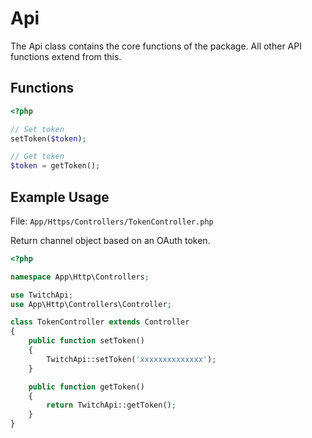 # Api

The Api class contains the core functions of the package. All other API functions extend from this.

## Functions

```php
<?php

// Set token
setToken($token);

// Get token
$token = getToken();
```

## Example Usage

File: ```App/Https/Controllers/TokenController.php```

Return channel object based on an OAuth token.

```php
<?php

namespace App\Http\Controllers;

use TwitchApi;
use App\Http\Controllers\Controller;

class TokenController extends Controller
{
    public function setToken()
    {
        TwitchApi::setToken('xxxxxxxxxxxxxx');
    }

    public function getToken()
    {
        return TwitchApi::getToken();
    }
}
```
